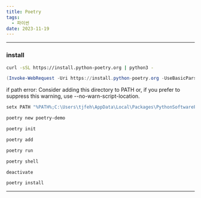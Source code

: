 ```yaml
---
title: Poetry
tags:
  - 파이썬
date: 2023-11-19
---
```

---

### install

```bash
curl -sSL https://install.python-poetry.org | python3 -
```

```powershell
(Invoke-WebRequest -Uri https://install.python-poetry.org -UseBasicParsing).Content | python -
```


if path error: Consider adding this directory to PATH or, if you prefer to suppress this warning, use --no-warn-script-location.
```bash
setx PATH "%PATH%;C:\Users\tjfeh\AppData\Local\Packages\PythonSoftwareFoundation.Python.3.11_qbz5n2kfra8p0\LocalCache\local-packages\Python311\Scripts"

```




```bash
poetry new poetry-demo

poetry init

poetry add

poetry run

poetry shell

deactivate

poetry install
```







---
